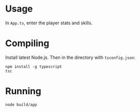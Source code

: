 Usage
=====

In `App.ts`, enter the player stats and skills.

Compiling
==========

Install latest Node.js. Then in the directory with `tsconfig.json`:

    npm install -g typescript
    tsc

Running
=======

    node build/app